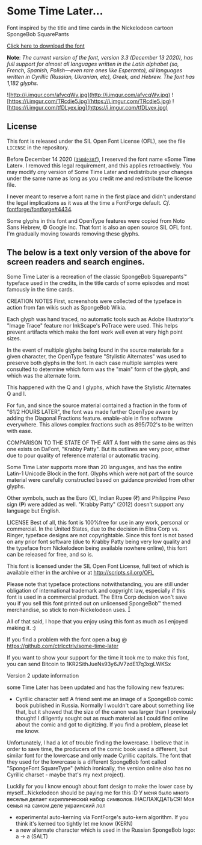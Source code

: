 # Some Time Later...
Font inspired by the title and time cards in the Nickelodeon cartoon SpongeBob SquarePants

[Click here to download the font](https://github.com/ctrlcctrlv/some-time-later/raw/master/Some%20Time%20Later.otf)

**Note**: _The current version of the font, version 3.3 (December 13 2020), has full support for almost all languages written in the Latin alphabet (so, French, Spanish, Polish—even rare ones like Esperanto), all languages written in Cyrillic (Russian, Ukranian, etc), Greek, and Hebrew. The font has 1,182 glyphs._

![http://i.imgur.com/afvcqWv.jpg](http://i.imgur.com/afvcqWv.jpg)
![https://i.imgur.com/TRcdie5.jpg](https://i.imgur.com/TRcdie5.jpg)
![https://i.imgur.com/tfDLyex.jpg](https://i.imgur.com/tfDLyex.jpg)

## License

This font is released under the SIL Open Font License (OFL), see the file `LICENSE` in the repository.

Before December 14 2020 ([`350de38f`](https://github.com/ctrlcctrlv/some-time-later/commit/350de38f6cb6aed49eed6ff3b3fae169ccf9c0eb)), I reserved the font name «Some Time Later». I removed this legal requirement, and this applies retroactively. You may modify _any_ version of Some Time Later and redistribute your changes under the same name as long as you credit me and redistribute the license file.

I never meant to reserve a font name in the first place and didn't understand the legal implications as it was at the time a FontForge default. _Cf_. [fontforge/fontforge#4434](https://github.com/fontforge/fontforge/issues/4434).

Some glyphs in this font and OpenType features were copied from Noto Sans Hebrew, © Google Inc. That font is also an open source SIL OFL font. I'm gradually moving towards removing these glyphs.

## The below is a text only version of the above for screen readers and search engines.

Some Time Later is a recreation of the classic SpongeBob Squarepants™ typeface used in the credits, in the title cards of some episodes and most famously in the time cards.

CREATION NOTES
First, screenshots were collected of the typeface in action from fan wikis such as SpongeBob Wikia.

Each glyph was hand traced, no automatic tools such as Adobe Illustrator's "Image Trace" feature nor InkScape's PoTrace were used. This helps prevent artifacts which make the font work well even at very high point sizes.

In the event of multiple glyphs being found in the source materials for a given character, the OpenType feature "Stylistic Alternates" was used to preserve both glyphs in the font. In each case multiple samples were consulted to determine which form was the "main" form of the glyph, and which was the alternate form.

This happened with the Q and I glyphs, which have the Stylistic Alternates Q and I.

For fun, and since the source material contained a fraction in the form of "61/2 HOURS LATER", the font was made further OpenType aware by adding the Diagonal Fractions feature. enable-able in fine software everywhere. This allows complex fractions such as 895/702's to be written with ease.

COMPARISON TO THE STATE OF THE ART
A font with the same aims as this one exists on DaFont, "Krabby Patty". But its outlines are very poor, either due to pour quality of reference material or automatic tracing.

Some Time Later supports more than 20 languages, and has the entire Latin-1 Unicode Block in the font. Glyphs which were not part of the source material were carefully constructed based on guidance provided from other glyphs.

Other symbols, such as the Euro (€), Indian Rupee (₹) and Philippine Peso sign (₱) were added as well. "Krabby Patty" (2012) doesn't support any language but English.

LICENSE
Best of all, this font is 100%free for use in any work, personal or commercial. In the United States, due to the decision in Eltra Corp vs. Ringer, typeface designs are not copyrightable. Since this font is not based on any prior font software (due to Krabby Patty being very low quality and the typeface from Nickelodeon being available nowhere online), this font can be released for free, and so is.

This font is licensed under the SIL Open Font License, full text of which is available either in the archive or at http://scripts.sil.org/OFL

Please note that typeface protections notwithstanding, you are still under obligation of international trademark and copyright law, especially if this font is used in a commercial product. The Eltra Corp decision won't save you if you sell this font printed out on unlicensed SpongeBob™ themed merchandise, so stick to non-Nickelodeon uses. 

All of that said, I hope that you enjoy using this font as much as I enjoyed making it. :)

If you find a problem with the font open a bug @ 
https://github.com/ctrlcctrlv/some-time-later

If you want to show your support for the time it took me to make this font, you can send Bitcoin to 
1KR2SithJueNs93y6JV7zdE17q3xgLWKSx

Version 2 update information

some Time Later has been updated and has the following new features:

* Cyrillic character set! A friend sent me an image of a SpongeBob comic book published in Russia. Normally I wouldn't care about something like that, but it showed that the size of the canon was larger than I previously thought! I diligently sought out as much material as I could find online about the comic and got to digitizing. If you find a problem, please let me know.

Unfortunately, I had a lot of trouble finding the lowercase. I believe that in order to save time, the producers of the comic book used a different, but similar font for the lowercase and only made Cyrillic capitals. The font that they used for the lowercase is a different SpongeBob font called "SpongeFont SquareType" (which ironically, the version online also has no Cyrillic charset - maybe that's my next project).

Luckily for you I know enough about font design to make the lower case by myself...Nickelodeon should be paying me for this :D
У меня было много веселья делает кириллический набор символов. НАСЛАЖДАТЬСЯ! Моя семья на самом деле украинский лол

* experimental auto-kerning via FontForge's auto-kern algorithm. If you think it's kerned too tightly let me know (KERN)
* a new alternate character which is used in the Russian SpongeBob logo: a -> a (SALT)


